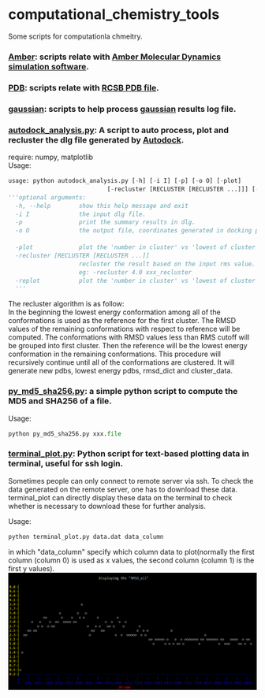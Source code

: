 # computational_chemistry_tools
Some scripts for computationla chmeitry.
### [Amber](https://github.com/baifan-wang/computational_chemistry_tools/tree/master/Amber): scripts relate with [Amber Molecular Dynamics simulation software](http://ambermd.org/).

### [PDB](https://github.com/baifan-wang/computational_chemistry_tools/tree/master/PDB): scripts relate with [RCSB PDB file](http://www.rcsb.org/pdb/home/home.do).

### [gaussian](https://github.com/baifan-wang/computational_chemistry_tools/tree/master/gaussian): scripts to help process [gaussian](http://gaussian.com/) results log file.

### [autodock_analysis.py](https://github.com/baifan-wang/computational_chemistry_tools/blob/master/autodock_analysis.py): A script to auto process, plot and recluster the dlg file generated by [Autodock](http://autodock.scripps.edu/).    
require: numpy, matplotlib    
Usage:    
```python
usage: python autodock_analysis.py [-h] [-i I] [-p] [-o O] [-plot]
                            [-recluster [RECLUSTER [RECLUSTER ...]]] [-replot]
'''optional arguments:
  -h, --help        show this help message and exit
  -i I              the input dlg file.
  -p                print the summary results in dlg.
  -o O              the output file, coordinates generated in docking process will also be written.
                        
  -plot             plot the 'number in cluster' vs 'lowest of cluster'.
  -recluster [RECLUSTER [RECLUSTER ...]]
                    recluster the result based on the input rms value. User should provide rmsd cutoff and a new filename.
                    eg: -recluster 4.0 xxx_recluster
  -replot           plot the 'number in cluster' vs 'lowest of cluster' after recluster.
  '''
```
The recluster algorithm is as follow:    
In the beginning the lowest energy conformation among all of the conformations is used as the reference for the first cluster. The RMSD values of the remaining conformations with respect to reference will be computed. The conformations with RMSD values less than RMS cutoff will be grouped into first cluster. Then the reference will be the lowest energy conformation in the remaining conformations. This procedure will recursively continue until all of the conformations are clustered. It will generate new pdbs, lowest energy pdbs, rmsd_dict and cluster_data.    



### [py_md5_sha256.py](https://github.com/baifan-wang/computational_chemistry_tools/blob/master/py_md5_sha256.py): a simple python script to compute the MD5 and SHA256 of a file.
Usage:
```python 
python py_md5_sha256.py xxx.file
```

### [terminal_plot.py](https://github.com/baifan-wang/computational_chemistry_tools/blob/master/terminal_plot.py): Python script for text-based plotting data in terminal, useful for ssh login. 

Sometimes people can only connect to remote server via ssh. To check the data generated on the remote server, one has to download these data. terminal_plot can directly display these data on the terminal to check whether is necessary to download these for further analysis.

Usage:     
```python    
python terminal_plot.py data.dat data_column 
```   
in which "data_column" specify which column data to plot(normally the first column (column 0) is used as x values, the second column (column 1) is the first y values).
![image](https://raw.githubusercontent.com/baifan-wang/computational_chemistry_tools/master/image/terminal_plot.png)
